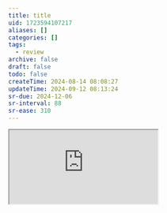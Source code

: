 ```yaml
---
title: title
uid: 1723594107217
aliases: []
categories: []
tags:
  - review
archive: false
draft: false
todo: false
createTime: 2024-08-14 08:08:27
updateTime: 2024-09-12 08:13:24
sr-due: 2024-12-06
sr-interval: 88
sr-ease: 310
---
```


<iframe
  class="iframe_full"
  src="https://dict.youdao.com/result?word=title&lang=en"
>
</iframe>
